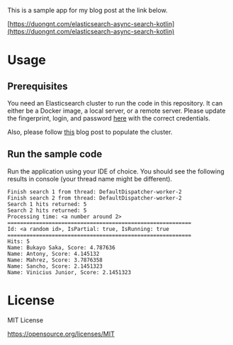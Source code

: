 This is a sample app for my blog post at the link below.

[https://duongnt.com/elasticsearch-async-search-kotlin](https://duongnt.com/elasticsearch-async-search-kotlin)

# Usage

## Prerequisites

You need an Elasticsearch cluster to run the code in this repository. It can either be a Docker image, a local server, or a remote server. Please update the fingerprint, login, and password [here](/src/main/resources/application.yml) with the correct credentials.

Also, please follow [this](https://duongnt.com/query-boosting-elasticsearch) blog post to populate the cluster.

## Run the sample code

Run the application using your IDE of choice. You should see the following results in console (your thread name might be different).
```
Finish search 1 from thread: DefaultDispatcher-worker-2
Finish search 2 from thread: DefaultDispatcher-worker-2
Search 1 hits returned: 5
Search 2 hits returned: 5
Processing time: <a number around 2>
==========================================================
Id: <a random id>, IsPartial: true, IsRunning: true
==========================================================
Hits: 5
Name: Bukayo Saka, Score: 4.787636
Name: Antony, Score: 4.145132
Name: Mahrez, Score: 3.7876358
Name: Sancho, Score: 2.1451323
Name: Vinicius Junior, Score: 2.1451323
```

# License

MIT License

https://opensource.org/licenses/MIT
